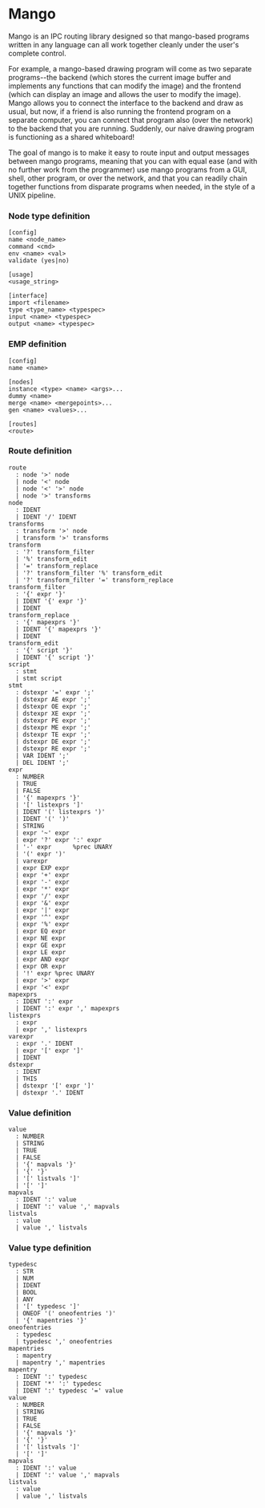 # Mango

Mango is an IPC routing library designed so that mango-based programs
written in any language can all work together cleanly under the user's
complete control.

For example, a mango-based drawing program will come as two separate
programs--the backend (which stores the current image buffer and
implements any functions that can modify the image) and the frontend
(which can display an image and allows the user to modify the image).
Mango allows you to connect the interface to the backend and draw as
usual, but now, if a friend is also running the frontend program on a
separate computer, you can connect that program also (over the
network) to the backend that you are running.  Suddenly, our naive
drawing program is functioning as a shared whiteboard!

The goal of mango is to make it easy to route input and output
messages between mango programs, meaning that you can with equal ease
(and with no further work from the programmer) use mango programs from
a GUI, shell, other program, or over the network, and that you can
readily chain together functions from disparate programs when needed,
in the style of a UNIX pipeline.


### Node type definition

```
[config]
name <node_name>
command <cmd>
env <name> <val>
validate (yes|no)

[usage]
<usage_string>

[interface]
import <filename>
type <type_name> <typespec>
input <name> <typespec>
output <name> <typespec>
```

### EMP definition

```
[config]
name <name>

[nodes]
instance <type> <name> <args>...
dummy <name>
merge <name> <mergepoints>...
gen <name> <values>...

[routes]
<route>
```

### Route definition

```
route   
  : node '>' node
  | node '<' node
  | node '<' '>' node
  | node '>' transforms
node    
  : IDENT
  | IDENT '/' IDENT
transforms 
  : transform '>' node
  | transform '>' transforms
transform 
  : '?' transform_filter
  | '%' transform_edit
  | '=' transform_replace
  | '?' transform_filter '%' transform_edit
  | '?' transform_filter '=' transform_replace
transform_filter 
  : '{' expr '}'
  | IDENT '{' expr '}'
  | IDENT
transform_replace 
  : '{' mapexprs '}'
  | IDENT '{' mapexprs '}'
  | IDENT
transform_edit 
  : '{' script '}'
  | IDENT '{' script '}'
script 
  : stmt
  | stmt script
stmt 
  : dstexpr '=' expr ';'
  | dstexpr AE expr ';'
  | dstexpr OE expr ';'
  | dstexpr XE expr ';'
  | dstexpr PE expr ';'
  | dstexpr ME expr ';'
  | dstexpr TE expr ';'
  | dstexpr DE expr ';'
  | dstexpr RE expr ';'
  | VAR IDENT ';'
  | DEL IDENT ';'
expr 
  : NUMBER
  | TRUE
  | FALSE
  | '{' mapexprs '}'
  | '[' listexprs ']'
  | IDENT '(' listexprs ')'
  | IDENT '(' ')'
  | STRING
  | expr '~' expr
  | expr '?' expr ':' expr
  | '-' expr      %prec UNARY
  | '(' expr ')'
  | varexpr
  | expr EXP expr
  | expr '+' expr
  | expr '-' expr
  | expr '*' expr
  | expr '/' expr
  | expr '&' expr
  | expr '|' expr
  | expr '^' expr
  | expr '%' expr
  | expr EQ expr
  | expr NE expr
  | expr GE expr
  | expr LE expr
  | expr AND expr
  | expr OR expr
  | '!' expr %prec UNARY
  | expr '>' expr
  | expr '<' expr
mapexprs 
  : IDENT ':' expr
  | IDENT ':' expr ',' mapexprs
listexprs 
  : expr
  | expr ',' listexprs
varexpr 
  : expr '.' IDENT
  | expr '[' expr ']'
  | IDENT
dstexpr
  : IDENT
  | THIS
  | dstexpr '[' expr ']'
  | dstexpr '.' IDENT
```

### Value definition

```
value 
  : NUMBER
  | STRING
  | TRUE
  | FALSE
  | '{' mapvals '}'
  | '{' '}'
  | '[' listvals ']'
  | '[' ']'
mapvals 
  : IDENT ':' value
  | IDENT ':' value ',' mapvals
listvals 
  : value
  | value ',' listvals
```

### Value type definition

```
typedesc 
  : STR
  | NUM
  | IDENT
  | BOOL
  | ANY
  | '[' typedesc ']'
  | ONEOF '(' oneofentries ')'
  | '{' mapentries '}'
oneofentries 
  : typedesc
  | typedesc ',' oneofentries
mapentries 
  : mapentry
  | mapentry ',' mapentries
mapentry 
  : IDENT ':' typedesc
  | IDENT '*' ':' typedesc
  | IDENT ':' typedesc '=' value
value 
  : NUMBER
  | STRING
  | TRUE
  | FALSE
  | '{' mapvals '}'
  | '{' '}'
  | '[' listvals ']'
  | '[' ']'
mapvals 
  : IDENT ':' value
  | IDENT ':' value ',' mapvals
listvals 
  : value
  | value ',' listvals
```
